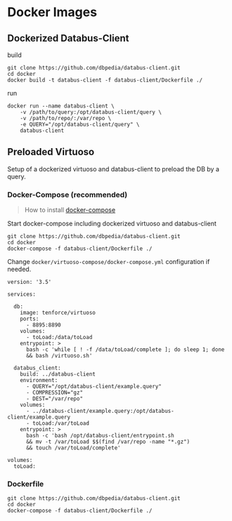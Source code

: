 # Docker Images

## Dockerized Databus-Client

build

```
git clone https://github.com/dbpedia/databus-client.git
cd docker
docker build -t databus-client -f databus-client/Dockerfile ./ 
```

run 

```
docker run --name databus-client \
    -v /path/to/query:/opt/databus-client/query \
    -v /path/to/repo/:/var/repo \
    -e QUERY="/opt/databus-client/query" \
    databus-client
```

## Preloaded Virtuoso

Setup of a dockerized virtuoso and databus-client to preload the DB by a query.

### Docker-Compose (recommended)

> How to install [docker-compose](https://docs.docker.com/compose/install/) 

Start docker-compose including dockerized virtuoso and databus-client

```
git clone https://github.com/dbpedia/databus-client.git
cd docker
docker-compose -f databus-client/Dockerfile ./ 
```

Change `docker/virtuoso-compose/docker-compose.yml` configuration if needed.

```
version: '3.5'

services:

  db:
    image: tenforce/virtuoso
    ports:
      - 8895:8890
    volumes:
      - toLoad:/data/toLoad
    entrypoint: >
      bash -c 'while [ ! -f /data/toLoad/complete ]; do sleep 1; done
      && bash /virtuoso.sh'

  databus_client:
    build: ../databus-client
    environment:
      - QUERY="/opt/databus-client/example.query"
      - COMPRESSION="gz"
      - DEST="/var/repo"
    volumes:
      - ../databus-client/example.query:/opt/databus-client/example.query
      - toLoad:/var/toLoad
    entrypoint: >
      bash -c 'bash /opt/databus-client/entrypoint.sh
      && mv -t /var/toLoad $$(find /var/repo -name "*.gz")
      && touch /var/toLoad/complete'

volumes:
  toLoad:
```

### Dockerfile

```
git clone https://github.com/dbpedia/databus-client.git
cd docker
docker-compose -f databus-client/Dockerfile ./ 
```
